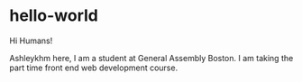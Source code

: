 # hello-world

Hi Humans!

Ashleykhm here, I am a student at General Assembly Boston.
I am taking the part time front end web development course.
